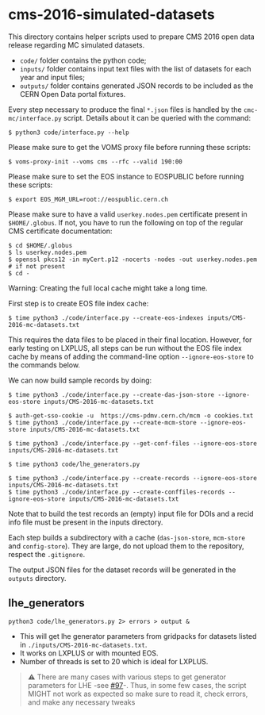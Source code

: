 # cms-2016-simulated-datasets

This directory contains helper scripts used to prepare CMS 2016 open data
release regarding MC simulated datasets.

- `code/` folder contains the python code;
- `inputs/` folder contains input text files with the list of datasets for each
  year and input files;
- `outputs/` folder contains generated JSON records to be included as the CERN
  Open Data portal fixtures.

Every step necessary to produce the final `*.json` files is handled by the
`cmc-mc/interface.py` script. Details about it can be queried with the command:

```console
$ python3 code/interface.py --help
```

Please make sure to get the VOMS proxy file before running these scripts:

```console
$ voms-proxy-init --voms cms --rfc --valid 190:00
```

Please make sure to set the EOS instance to EOSPUBLIC before running these scripts:

```console
$ export EOS_MGM_URL=root://eospublic.cern.ch
```
Please make sure to have a valid `userkey.nodes.pem` certificate present in
`$HOME/.globus`. If not, you have to run the following on top of the regular
CMS certificate documentation:

```console
$ cd $HOME/.globus
$ ls userkey.nodes.pem
$ openssl pkcs12 -in myCert.p12 -nocerts -nodes -out userkey.nodes.pem  # if not present
$ cd -
```

Warning: Creating the full local cache might take a long time.

First step is to create EOS file index cache:

```console
$ time python3 ./code/interface.py --create-eos-indexes inputs/CMS-2016-mc-datasets.txt
```

This requires the data files to be placed in their final location. However, for
early testing on LXPLUS, all steps can be run without the EOS file index cache
by means of adding the command-line option `--ignore-eos-store` to the commands below.

We can now build sample records by doing:

```console
$ time python3 ./code/interface.py --create-das-json-store --ignore-eos-store inputs/CMS-2016-mc-datasets.txt

$ auth-get-sso-cookie -u  https://cms-pdmv.cern.ch/mcm -o cookies.txt
$ time python3 ./code/interface.py --create-mcm-store --ignore-eos-store inputs/CMS-2016-mc-datasets.txt

$ time python3 ./code/interface.py --get-conf-files --ignore-eos-store inputs/CMS-2016-mc-datasets.txt

$ time python3 code/lhe_generators.py

$ time python3 ./code/interface.py --create-records --ignore-eos-store inputs/CMS-2016-mc-datasets.txt
$ time python3 ./code/interface.py --create-conffiles-records --ignore-eos-store inputs/CMS-2016-mc-datasets.txt
```

Note that to build the test records an (empty) input file for DOIs and a recid
info file must be present in the inputs directory.

Each step builds a subdirectory with a cache (`das-json-store`, `mcm-store` and
`config-store`). They are large, do not upload them to the repository, respect
the `.gitignore`.

The output JSON files for the dataset records will be generated in the
`outputs` directory.

## lhe_generators


```console
python3 code/lhe_generators.py 2> errors > output &
```

- This will get lhe generator parameters from gridpacks for datasets listed in `./inputs/CMS-2016-mc-datasets.txt`.
- It works on LXPLUS or with mounted EOS.
- Number of threads is set to 20 which is ideal for LXPLUS.

> :warning:  There are many cases with various steps to get generator parameters for LHE -see [#97](https://github.com/cernopendata/data-curation/issues/97)-. Thus, in some few cases, the script MIGHT not work as expected so make sure to read it, check errors, and make any necessary tweaks
